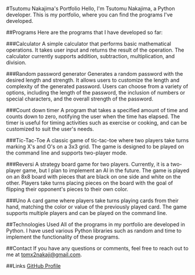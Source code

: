 #Tsutomu Nakajima's Portfolio
Hello, I'm Tsutomu Nakajima, a Python developer. This is my portfolio, where you can find the programs I've developed.

##Programs
Here are the programs that I have developed so far:

###Calculator
A simple calculator that performs basic mathematical operations. It takes user input and returns the result of the operation. The calculator currently supports addition, subtraction, multiplication, and division.

###Random password generator
Generates a random password with the desired length and strength. It allows users to customize the length and complexity of the generated password. Users can choose from a variety of options, including the length of the password, the inclusion of numbers or special characters, and the overall strength of the password.

###Count down timer
A program that takes a specified amount of time and counts down to zero, notifying the user when the time has elapsed. The timer is useful for timing activities such as exercise or cooking, and can be customized to suit the user's needs.

###Tic-Tac-Toe
A classic game of tic-tac-toe where two players take turns marking X's and O's on a 3x3 grid. The game is designed to be played on the command line and supports two-player mode.

###Reversi
A strategy board game for two players. Currently, it is a two-player game, but I plan to implement an AI in the future. The game is played on an 8x8 board with pieces that are black on one side and white on the other. Players take turns placing pieces on the board with the goal of flipping their opponent's pieces to their own color.

###Uno
A card game where players take turns playing cards from their hand, matching the color or value of the previously played card. The game supports multiple players and can be played on the command line.

##Technologies Used
All of the programs in my portfolio are developed in Python. I have used various Python libraries such as random and time to implement the functionality of these programs.

##Contact
If you have any questions or comments, feel free to reach out to me at tomx2nakaji@gmail.com.

##Links
[GitHub Profile](https://github.com/kaseyuina)